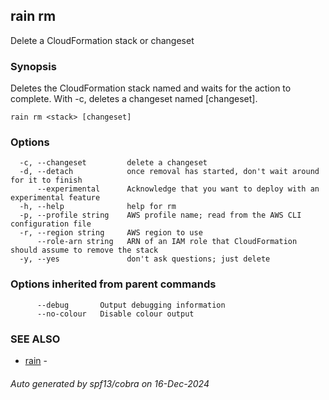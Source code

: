 ## rain rm

Delete a CloudFormation stack or changeset

### Synopsis

Deletes the CloudFormation stack named <stack> and waits for the action to complete. With -c, deletes a changeset named [changeset].

```
rain rm <stack> [changeset]
```

### Options

```
  -c, --changeset         delete a changeset
  -d, --detach            once removal has started, don't wait around for it to finish
      --experimental      Acknowledge that you want to deploy with an experimental feature
  -h, --help              help for rm
  -p, --profile string    AWS profile name; read from the AWS CLI configuration file
  -r, --region string     AWS region to use
      --role-arn string   ARN of an IAM role that CloudFormation should assume to remove the stack
  -y, --yes               don't ask questions; just delete
```

### Options inherited from parent commands

```
      --debug       Output debugging information
      --no-colour   Disable colour output
```

### SEE ALSO

* [rain](index.md)	 - 

###### Auto generated by spf13/cobra on 16-Dec-2024
